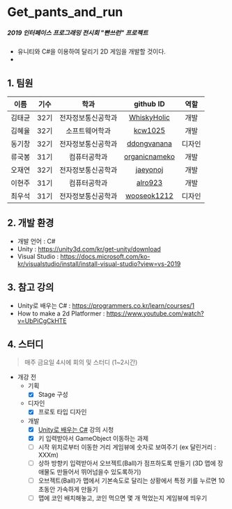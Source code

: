 # Get_pants_and_run
##### 2019 인터페이스 프로그래밍 전시회 "빤쓰런" 프로젝트
* 유니티와 C#을 이용하여 달리기 2D 게임을 개발할 것이다.
* 

## 1. 팀원

|이름|기수|학과|github ID|역할|
|:----:|:----:|:----:|:----:|:----:|
| 김태균 | 32기 | 전자정보통신공학과 | [WhiskyHolic](https://github.com/WhiskyHolic)| 개발|
| 김혜율 | 32기 | 소프트웨어학과 | [kcw1025](https://github.com/kcw1025)| 개발|
| 동기창 | 32기 | 전자정보통신공학과 | [ddongvanana](https://github.com/ddongvanana)| 디자인|
| 류국봉 | 31기 | 컴퓨터공학과 | [organicnameko](https://github.com/organicnameko)| 개발|
| 오재연 | 32기 | 전자정보통신공학과 | [jaeyonoj](https://github.com/jaeyonoj)| 개발|
| 이현주 | 31기 | 컴퓨터공학과 | [alro923](https://github.com/alro923)| 개발|
| 최우석 | 31기 | 전자정보통신공학과 | [wooseok1212](https://github.com/wooseok1212)| 디자인|

## 2. 개발 환경
* 개발 언어 : C#
* Unity : https://unity3d.com/kr/get-unity/download
* Visual Studio : https://docs.microsoft.com/ko-kr/visualstudio/install/install-visual-studio?view=vs-2019

## 3. 참고 강의
* Unity로 배우는 C# : https://programmers.co.kr/learn/courses/1
* How to make a 2d Platformer : https://www.youtube.com/watch?v=UbPiCgCkHTE

## 4. 스터디
> 매주 금요일 4시에 회의 및 스터디 (1~2시간)

* 개강 전
  * 기획
    * [X] Stage 구성
  * 디자인
    * [X] 프로토 타입 디자인
  * 개발
    * [X] [Unity로 배우는 C#](https://programmers.co.kr/learn/courses/1) 강의 시청
    * [X] 키 입력받아서 GameObject 이동하는 과제
    * [ ] 시작 위치로부터 이동한 거리 게임뷰에 숫자로 보여주기 (ex 달린거리 : XXXm)
    * [ ] 상하 방향키 입력받아서 오브젝트(Ball)가 점프하도록 만들기 (3D 맵에 장애물도 만들어서 뛰어넘을수 있도록하기)
    * [ ] 오브젝트(Ball)가 맵에서 기본속도로 달리는 상황에서 특정 키를 누르면 10초동안 가속하게 만들기
    * [ ] 맵에 코인 배치해놓고, 코인 먹으면 몇 개 먹었는지 게임뷰에 띄우기
